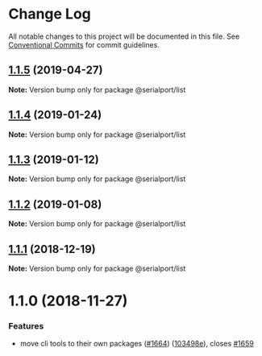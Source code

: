 # Change Log

All notable changes to this project will be documented in this file.
See [Conventional Commits](https://conventionalcommits.org) for commit guidelines.

## [1.1.5](https://github.com/node-serialport/node-serialport/compare/@serialport/list@1.1.4...@serialport/list@1.1.5) (2019-04-27)

**Note:** Version bump only for package @serialport/list





## [1.1.4](https://github.com/node-serialport/node-serialport/compare/@serialport/list@1.1.3...@serialport/list@1.1.4) (2019-01-24)

**Note:** Version bump only for package @serialport/list





## [1.1.3](https://github.com/node-serialport/node-serialport/compare/@serialport/list@1.1.2...@serialport/list@1.1.3) (2019-01-12)

**Note:** Version bump only for package @serialport/list





## [1.1.2](https://github.com/node-serialport/node-serialport/compare/@serialport/list@1.1.1...@serialport/list@1.1.2) (2019-01-08)

**Note:** Version bump only for package @serialport/list





## [1.1.1](https://github.com/node-serialport/node-serialport/compare/@serialport/list@1.1.0...@serialport/list@1.1.1) (2018-12-19)

**Note:** Version bump only for package @serialport/list





# 1.1.0 (2018-11-27)


### Features

* move cli tools to their own packages ([#1664](https://github.com/node-serialport/node-serialport/issues/1664)) ([103498e](https://github.com/node-serialport/node-serialport/commit/103498e)), closes [#1659](https://github.com/node-serialport/node-serialport/issues/1659)
